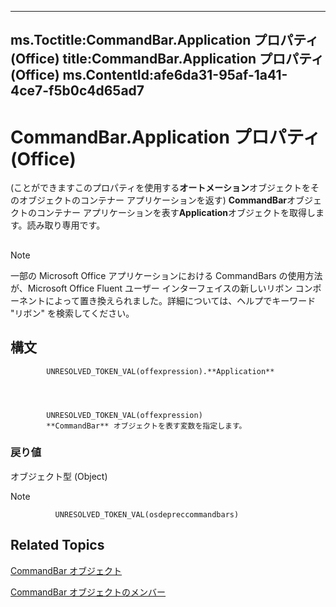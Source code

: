 

---
ms.Toctitle:CommandBar.Application プロパティ (Office)
title:CommandBar.Application プロパティ (Office)
ms.ContentId:afe6da31-95af-1a41-4ce7-f5b0c4d65ad7
---
# CommandBar.Application プロパティ (Office)




(ことができますこのプロパティを使用する**オートメーション**オブジェクトをそのオブジェクトのコンテナー アプリケーションを返す) **CommandBar**オブジェクトのコンテナー アプリケーションを表す**Application**オブジェクトを取得します。読み取り専用です。

## 

>[!NOTE]
>一部の Microsoft Office アプリケーションにおける CommandBars の使用方法が、Microsoft Office Fluent ユーザー インターフェイスの新しいリボン コンポーネントによって置き換えられました。詳細については、ヘルプでキーワード "リボン" を検索してください。





## 構文

            UNRESOLVED_TOKEN_VAL(offexpression).**Application**




            UNRESOLVED_TOKEN_VAL(offexpression)
            **CommandBar** オブジェクトを表す変数を指定します。

### 戻り値
オブジェクト型 (Object)





>[!NOTE]
>
              UNRESOLVED_TOKEN_VAL(osdepreccommandbars)
            





## Related Topics

[CommandBar オブジェクト](78603954-40aa-64cb-c407-2e0820d65231.md)

[CommandBar オブジェクトのメンバー](e3756e7e-56a8-33a4-722f-640e5cc69b6d.md)




